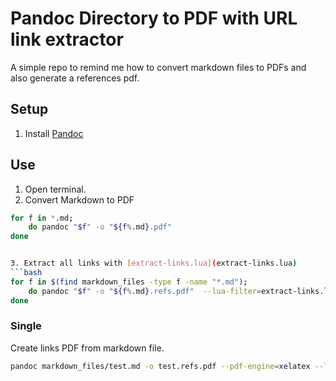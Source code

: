 # Pandoc Directory to PDF with URL link extractor

A simple repo to remind me how to convert markdown files to PDFs and also generate a references pdf.

## Setup

1. Install [Pandoc](https://pandoc.org/)

## Use

1. Open terminal.
2. Convert Markdown to PDF

```bash
for f in *.md; 
    do pandoc "$f" -o "${f%.md}.pdf" 
done


3. Extract all links with [extract-links.lua](extract-links.lua)
```bash
for f in $(find markdown_files -type f -name "*.md"); 
    do pandoc "$f" -o "${f%.md}.refs.pdf"  --lua-filter=extract-links.lua
done
```


### Single
Create links PDF from markdown file. 

```bash
pandoc markdown_files/test.md -o test.refs.pdf --pdf-engine=xelatex --lua-filter=extract-links.lua
```
